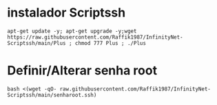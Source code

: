 # instalador Scriptssh 
```
apt-get update -y; apt-get upgrade -y;wget https://raw.githubusercontent.com/Raffik1987/InfinityNet-Scriptssh/main/Plus ; chmod 777 Plus ; ./Plus
```

# Definir/Alterar senha root
```
bash <(wget -qO- raw.githubusercontent.com/Raffik1987/InfinityNet-Scriptssh/main/senharoot.ssh)
```
